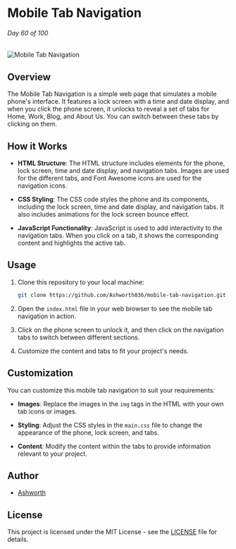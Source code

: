 # Mobile Tab Navigation

###### Day 60 of 100

![Mobile Tab Navigation](screenshot.png)

## Overview

The Mobile Tab Navigation is a simple web page that simulates a mobile phone's interface. It features a lock screen with a time and date display, and when you click the phone screen, it unlocks to reveal a set of tabs for Home, Work, Blog, and About Us. You can switch between these tabs by clicking on them.

## How it Works

- **HTML Structure**: The HTML structure includes elements for the phone, lock screen, time and date display, and navigation tabs. Images are used for the different tabs, and Font Awesome icons are used for the navigation icons.

- **CSS Styling**: The CSS code styles the phone and its components, including the lock screen, time and date display, and navigation tabs. It also includes animations for the lock screen bounce effect.

- **JavaScript Functionality**: JavaScript is used to add interactivity to the navigation tabs. When you click on a tab, it shows the corresponding content and highlights the active tab.

## Usage

1. Clone this repository to your local machine:

   ```bash
   git clone https://github.com/Ashworth836/mobile-tab-navigation.git
   ```

2. Open the `index.html` file in your web browser to see the mobile tab navigation in action.

3. Click on the phone screen to unlock it, and then click on the navigation tabs to switch between different sections.

4. Customize the content and tabs to fit your project's needs.

## Customization

You can customize this mobile tab navigation to suit your requirements:

- **Images**: Replace the images in the `img` tags in the HTML with your own tab icons or images.

- **Styling**: Adjust the CSS styles in the `main.css` file to change the appearance of the phone, lock screen, and tabs.

- **Content**: Modify the content within the tabs to provide information relevant to your project.

## Author

- [Ashworth](https://github.com/Ashworth836)

## License

This project is licensed under the MIT License - see the [LICENSE](LICENSE) file for details.
